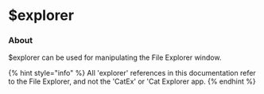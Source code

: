 # $explorer

### About

$explorer can be used for manipulating the File Explorer window.

{% hint style="info" %}
All 'explorer' references in this documentation refer to the File Explorer, and not the 'CatEx' or 'Cat Explorer app.
{% endhint %}

